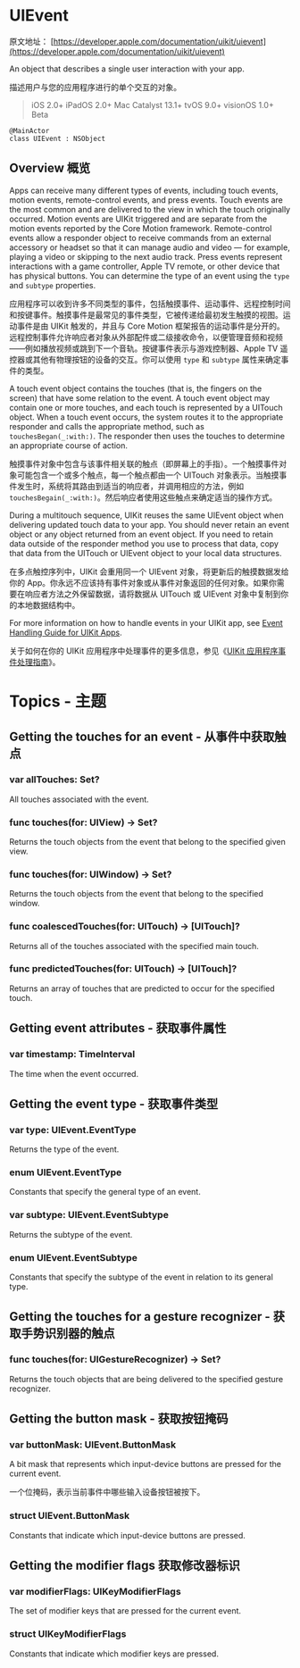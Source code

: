 # UIEvent

原文地址：
[https://developer.apple.com/documentation/uikit/uievent](https://developer.apple.com/documentation/uikit/uievent)

An object that describes a single user interaction with your app.

描述用户与您的应用程序进行的单个交互的对象。

> iOS 2.0+
iPadOS 2.0+
Mac Catalyst 13.1+
tvOS 9.0+
visionOS 1.0+ Beta

```
@MainActor
class UIEvent : NSObject
```

## Overview 概览

Apps can receive many different types of events, including touch events, motion events, remote-control events, and press events. Touch events are the most common and are delivered to the view in which the touch originally occurred. Motion events are UIKit triggered and are separate from the motion events reported by the Core Motion framework. Remote-control events allow a responder object to receive commands from an external accessory or headset so that it can manage audio and video — for example, playing a video or skipping to the next audio track. Press events represent interactions with a game controller, Apple TV remote, or other device that has physical buttons. You can determine the type of an event using the `type` and `subtype` properties.

应用程序可以收到许多不同类型的事件，包括触摸事件、运动事件、远程控制时间和按键事件。触摸事件是最常见的事件类型，它被传递给最初发生触摸的视图。运动事件是由 UIKit 触发的，并且与 Core Motion 框架报告的运动事件是分开的。远程控制事件允许响应者对象从外部配件或二级接收命令，以便管理音频和视频——例如播放视频或跳到下一个音轨。按键事件表示与游戏控制器、Apple TV 遥控器或其他有物理按钮的设备的交互。你可以使用 `type` 和 `subtype` 属性来确定事件的类型。

A touch event object contains the touches (that is, the fingers on the screen) that have some relation to the event. A touch event object may contain one or more touches, and each touch is represented by a UITouch object. When a touch event occurs, the system routes it to the appropriate responder and calls the appropriate method, such as `touchesBegan(_:with:)`. The responder then uses the touches to determine an appropriate course of action.

触摸事件对象中包含与该事件相关联的触点（即屏幕上的手指）。一个触摸事件对象可能包含一个或多个触点，每一个触点都由一个 UITouch 对象表示。当触摸事件发生时，系统将其路由到适当的响应者，并调用相应的方法，例如 `touchesBegain(_:with:)`。然后响应者使用这些触点来确定适当的操作方式。

During a multitouch sequence, UIKit reuses the same UIEvent object when delivering updated touch data to your app. You should never retain an event object or any object returned from an event object. If you need to retain data outside of the responder method you use to process that data, copy that data from the UITouch or UIEvent object to your local data structures.

在多点触控序列中，UIKit 会重用同一个 UIEvent 对象，将更新后的触摸数据发给你的 App。你永远不应该持有事件对象或从事件对象返回的任何对象。如果你需要在响应者方法之外保留数据，请将数据从 UITouch 或 UIEvent 对象中复制到你的本地数据结构中。

For more information on how to handle events in your UIKit app, see [Event Handling Guide for UIKit Apps](https://developer.apple.com/library/archive/documentation/EventHandling/Conceptual/EventHandlingiPhoneOS/index.html#//apple_ref/doc/uid/TP40009541).

关于如何在你的 UIKit 应用程序中处理事件的更多信息，参见《[UIKit 应用程序事件处理指南](https://developer.apple.com/library/archive/documentation/EventHandling/Conceptual/EventHandlingiPhoneOS/index.html#//apple_ref/doc/uid/TP40009541)》。

# Topics - 主题

## Getting the touches for an event - 从事件中获取触点

### var allTouches: Set<UITouch>?

All touches associated with the event.

### func touches(for: UIView) -> Set<UITouch>?

Returns the touch objects from the event that belong to the specified given view.

### func touches(for: UIWindow) -> Set<UITouch>?

Returns the touch objects from the event that belong to the specified window.

### func coalescedTouches(for: UITouch) -> [UITouch]?

Returns all of the touches associated with the specified main touch.

### func predictedTouches(for: UITouch) -> [UITouch]?

Returns an array of touches that are predicted to occur for the specified touch.

## Getting event attributes - 获取事件属性

### var timestamp: TimeInterval

The time when the event occurred.

## Getting the event type - 获取事件类型

### var type: UIEvent.EventType

Returns the type of the event.

### enum UIEvent.EventType

Constants that specify the general type of an event.

### var subtype: UIEvent.EventSubtype

Returns the subtype of the event.

### enum UIEvent.EventSubtype

Constants that specify the subtype of the event in relation to its general type.

## Getting the touches for a gesture recognizer - 获取手势识别器的触点

### func touches(for: UIGestureRecognizer) -> Set<UITouch>?

Returns the touch objects that are being delivered to the specified gesture recognizer.

## Getting the button mask - 获取按钮掩码

### var buttonMask: UIEvent.ButtonMask

A bit mask that represents which input-device buttons are pressed for the current event.

一个位掩码，表示当前事件中哪些输入设备按钮被按下。

### struct UIEvent.ButtonMask

Constants that indicate which input-device buttons are pressed.

## Getting the modifier flags 获取修改器标识

### var modifierFlags: UIKeyModifierFlags

The set of modifier keys that are pressed for the current event.

### struct UIKeyModifierFlags

Constants that indicate which modifier keys are pressed.